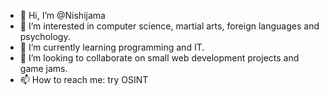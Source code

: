- 👋 Hi, I’m @Nishijama
- 👀 I’m interested in computer science, martial arts, foreign languages and psychology.
- 🌱 I’m currently learning programming and IT.
- 💞️ I’m looking to collaborate on small web development projects and game jams.
- 📫 How to reach me:  try OSINT

<!---
Nishijama/Nishijama is a ✨ special ✨ repository because its `README.md` (this file) appears on your GitHub profile.
You can click the Preview link to take a look at your changes.
--->
